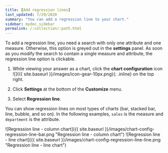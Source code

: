 ```yaml
---
title: [Add regression lines]
last_updated: 7/29/2020
summary: "You can add a regression line to your chart."
sidebar: mydoc_sidebar
permalink: /:collection/:path.html
---
```

To add a regression line, you need a search with only one attribute and one measure. Otherwise, this option is greyed out in the **settings** panel. As soon as you modify the search to contain a single measure and attribute, the regression line option is clickable.

1. While viewing your answer as a chart, click the **chart configuration** icon ![]({{ site.baseurl }}/images/icon-gear-10px.png){: .inline} on the top right.

2. Click **Settings** at the bottom of the **Customize** menu.

2. Select **Regression line**.

  You can show regression lines on most types of charts (bar, stacked bar, line,
  bubble, and so on). In the following examples, `sales` is the measure and `department` is
  the attribute.

  ![Regression line - column chart]({{ site.baseurl }}/images/chart-config-regression-line-bar.png "Regression line - column chart")
  ![Regression line - line chart]({{ site.baseurl }}/images/chart-config-regression-line-line.png "Regression line - line chart")
